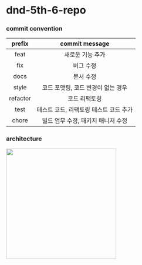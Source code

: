 # dnd-5th-6-repo

### commit convention
| prefix | commit message |
|:-:|:-:|
|feat|새로운 기능 추가|
|fix|버그 수정|
|docs|문서 수정|
|style|코드 포맷팅, 코드 변경이 없는 경우|
|refactor|코드 리팩토링|
|test|테스트 코드, 리팩토링 테스트 코드 추가|
|chore|빌드 업무 수정, 패키지 매니저 수정|

### architecture
<img src="../main/images/architecture.PNG" height="300">
